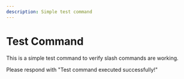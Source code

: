 ```yaml
---
description: Simple test command
---
```


# Test Command

This is a simple test command to verify slash commands are working.

Please respond with "Test command executed successfully!"